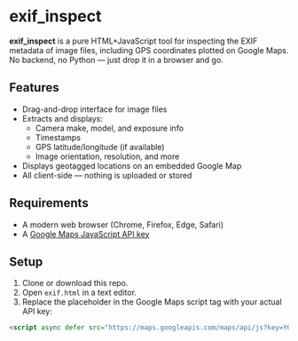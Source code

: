 # exif_inspect

**exif_inspect** is a pure HTML+JavaScript tool for inspecting the EXIF metadata of image files, including GPS coordinates plotted on Google Maps. No backend, no Python — just drop it in a browser and go.

## Features

- Drag-and-drop interface for image files
- Extracts and displays:
  - Camera make, model, and exposure info
  - Timestamps
  - GPS latitude/longitude (if available)
  - Image orientation, resolution, and more
- Displays geotagged locations on an embedded Google Map
- All client-side — nothing is uploaded or stored

## Requirements

- A modern web browser (Chrome, Firefox, Edge, Safari)
- A [Google Maps JavaScript API key](https://developers.google.com/maps/documentation/javascript/get-api-key)

## Setup

1. Clone or download this repo.
2. Open `exif.html` in a text editor.
3. Replace the placeholder in the Google Maps script tag with your actual API key:

```html
<script async defer src="https://maps.googleapis.com/maps/api/js?key=YOUR_GOOGLE_MAPS_API_KEY&callback=initMap"></script>

